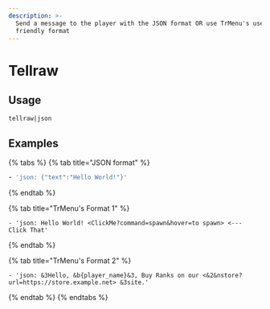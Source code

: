 ```yaml
---
description: >-
  Send a message to the player with the JSON format OR use TrMenu's user
  friendly format
---
```


# Tellraw

## Usage

```text
tellraw|json
```

## Examples

{% tabs %}
{% tab title="JSON format" %}
```yaml
- 'json: {"text":"Hello World!"}'
```
{% endtab %}

{% tab title="TrMenu\'s Format 1" %}
```
- 'json: Hello World! <ClickMe?command=spawn&hover=to spawn> <--- Click That'
```
{% endtab %}

{% tab title="TrMenu\'s Format 2" %}
```
- 'json: &3Hello, &b{player_name}&3, Buy Ranks on our <&2&nstore?url=https://store.example.net> &3site.'
```
{% endtab %}
{% endtabs %}




